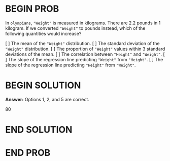 # BEGIN PROB

In `olympians`, `"Weight"` is measured in kilograms. There are 2.2
pounds in 1 kilogram. If we converted `"Weight"` to pounds instead,
which of the following quantities would increase?

[ ] The mean of the `"Weight"` distribution.
[ ] The standard deviation of the `"Weight"` distribution.
[ ] The proportion of `"Weight"` values within 3 standard deviations
of the mean.
[ ] The correlation between `"Height"` and `"Weight"`.
[ ] The slope of the regression line predicting `"Weight"` from
`"Height"`.
[ ] The slope of the regression line predicting `"Height"` from
`"Weight"`.

# BEGIN SOLUTION

**Answer:** Options 1, 2, and 5 are correct.

<average>80</average>

# END SOLUTION

# END PROB